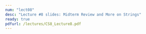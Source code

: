 ```yaml
---
num: "lect08"
desc: "Lecture #8 slides: Midterm Review and More on Strings"
ready: true
pdfurl: /lectures/CS8_Lecture8.pdf
---
```


